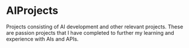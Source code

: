 # AIProjects
Projects consisting of AI development and other relevant projects.
These are passion projects that I have completed to further my learning and experience with AIs and APIs.
